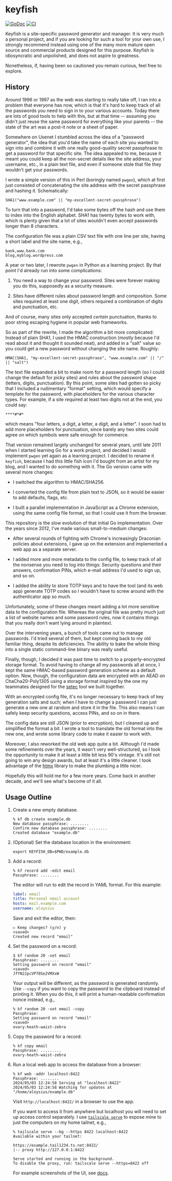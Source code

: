 # keyfish

[![GoDoc](https://img.shields.io/static/v1?label=godoc&message=reference&color=teal)](https://pkg.go.dev/github.com/creachadair/keyfish)
[![CI](https://github.com/creachadair/keyfish/actions/workflows/go-presubmit.yml/badge.svg?event=push&branch=main)](https://github.com/creachadair/keyfish/actions/workflows/go-presubmit.yml)

Keyfish is a site-specific password generator and manager.  It is very much a
personal project, and if you are looking for such a tool for your own use, I
strongly recommend instead using one of the many more mature open source and
commercial products designed for this purpose. Keyfish is idiosyncratic and
unpolished, and does not aspire to greatness.

Nonetheless, if, having been so cautioned you remain curious, feel free to
explore.

## History

Around 1996 or 1997 as the web was starting to really take off, I ran into a
problem that everyone has now, which is that it's hard to keep track of all the
passwords you need to sign in to your various accounts. Today there are lots of
good tools to help with this, but at that time -- assuming you didn't just
reuse the same password for everything like your parents -- the state of the
art was a post-it note or a sheet of paper.

Somewhere on Usenet I stumbled across the idea of a "password generator", the
idea that you'd take the name of each site you wanted to sign into and combine
it with one really good-quality secret passphrase to get a password for that
specific site. The idea appealed to me, because it meant you could keep all the
non-secret details like the site address, your username, etc., in a plain text
file, and even if someone stole that file they wouldn't get your passwords.

I wrote a simple version of this in Perl (boringly named `pwgen`), which at
first just consisted of concatenating the site address with the secret
passphrase and hashing it.  Schematically:

    SHA1("www.example.com" || "my-excellent-secret-passphrase")

To turn that into a password, I'd take some bytes off the hash and use them to
index into the English alphabet. SHA1 has twenty bytes to work with, which is
plenty given that a lot of sites wouldn't even accept passwords longer than 8
characters.

The configuration file was a plain CSV text file with one line per site, having
a short label and the site name, e.g.,

    bank,www.bank.com
    blog,myblog.wordpress.com

A year or two later, I rewrote `pwgen` in Python as a learning project. By that
point I'd already run into some complications:

1. You need a way to change your password. Sites were forever making you do
   this, supposedly as a security measure.

2. Sites have different rules about password length and composition. Some sites
   required at least one digit, others required a combination of digits and
   punctuation, etc.

And of course, many sites only accepted _certain_ punctuation, thanks to poor
string escaping hygiene in popular web frameworks.

So as part of the rewrite, I made the algorithm a bit more complicated: Instead
of plain SHA1, I used the HMAC construction (mostly because I'd read about it
and thought it sounded neat), and added in a "salt" value so you could get a
new password without changing the site name. Roughly:

    HMAC(SHA1, "my-excellent-secret-passphrase", "www.example.com" || "/" || "salt")

The text file expanded a bit to make room for a password length (so I could
change the default for picky sites) and rules about the password shape
(letters, digits, punctuation). By this point, some sites had gotten so picky
that I included a rudimentary "format" setting, which would specify a template
for the password, with placeholders for the various character types. For
example, if a site required at least two digits not at the end, you could say:

    ****#*#*

which means "four letters, a digit, a letter, a digit, and a letter". I soon
had to add more placeholders for punctuation, since barely any two sites could
agree on which symbols were safe enough for commerce.

That version remained largely unchanged for several years, until late 2011 when
I started learning Go for a work project, and decided I would implement `pwgen`
yet again as a learning project. I decided to rename it `keyfish`, because I
had this little fish icon I'd bought from an artist for my blog, and I wanted
to do something with it. The Go version came with several more changes:

- I switched the algorithm to HMAC/SHA256.

- I converted the config file from plain text to JSON, so it would be easier to
  add defaults, flags, etc.

- I built a parallel implementation in JavaScript as a Chrome extension, using
  the same config file format, so that I could use it from the browser.

This repository is the slow evolution of that initial Go implementation.  Over
the years since 2012, I've made various small-to-medium changes:

- After several rounds of fighting with Chrome's increasingly Draconian
  policies about extensions, I gave up on the extension and implemented a web
  app as a separate server.

- I added more and more metadata to the config file, to keep track of all the
  nonsense you need to log into things: Security questions and their answers,
  confirmation PINs, which e-mail address I'd used to sign up, and so on.

- I added the ability to store TOTP keys and to have the tool (and its web app)
  generate TOTP codes so I wouldn't have to screw around with the authenticator
  app so much.

Unfortunately, some of these changes meant adding a lot more sensitive data to
the configuration file. Whereas the original file was pretty much just a list
of website names and some password rules, now it contains things that you
really don't want lying around in plaintext.

Over the intervening years, a bunch of tools came out to manage passwords.  I'd
tried several of them, but kept coming back to my old familiar thing, despite
its deficiencies. The ability to bake the whole thing into a single static
command-line binary was really useful.

Finally, though, I decided it was past time to switch to a properly-encrypted
storage format. To avoid having to change all my passwords all at once, I kept
the same HMAC-based password generation scheme as a default option. Now,
though, the configuration data are encrypted with an AEAD on ChaCha20-Poly1305
using a storage format inspired by the one my teammates designed for the
[setec](https://github.com/tailscale/setec) tool we built together.

With an encrypted config file, it's no longer necessary to keep track of key
generation salts and such; when I have to change a password I can just generate
a new one at random and store it in the file. This also means I can safely keep
security questions, access PINs, and so on in there.

The config data are still JSON (prior to encryption), but I cleaned up and
simplified the format a bit. I wrote a tool to translate the old format into
the new one, and wrote some library code to make it easier to work with.

Moreover, I also reworked the old web app quite a bit. Although I'd made some
refinements over the years, it wasn't very well-structured, so I took the
opportunity to make it at least a little bit less 90's vintage. It's still not
going to win any design awards, but at least it's a little cleaner. I took
advantage of the [htmx](https://htmx.org/) library to make the plumbing a
little nicer.

Hopefully this will hold me for a few more years. Come back in another decade,
and we'll see what's become of it all.

## Usage Outline

1. Create a new empty database.

    ```shell
    % kf db create example.db
    New database passphrase: ........
    Confirm new database passphrase: ........
    Created database "example.db"
    ```

2. (Optional) Set the database location in the environment:

    ```shell
    export KEYFISH_DB=$PWD/example.db
    ```

3. Add a record:

    ```shell
    % kf record add -edit email
    Passphrase: ........
    ```

    The editor will run to edit the record in YAML format.
    For this example:

    ```yaml
    label: email
    title: Personal email account
    hosts: mail.example.com
    username: aloysius
    ```

    Save and exit the editor, then:

    ```shell
    ▷ Keep changes? (y/n) y
    <saved>
    Created new record "email"
    ```

4. Set the password on a record:

    ```shell
    $ kf random 20 -set email
    Passphrase: ........
    Setting password on record "email"
    <saved>
    JfYN2JpcVP70Se2VMXxW
    ```

    Your output will be different, as the password is generated randomly.  Use
    `--copy` if you want to copy the password to the clipboard instead of
    printing it. When you do this, it will print a human-readable confirmation
    nonce instead, e.g.,

    ```shell
    % kf random 20 -set email -copy
    Passphrase:
    Setting password on record "email"
    <saved>
    ovary-heath-waist-zebra
    ```

5. Copy the password for a record:

    ```shell
    % kf copy email
    Passphrase: .........
    ovary-heath-waist-zebra
    ```

6. Run a local web app to access the database from a browser:

    ```shell
    % kf web -addr localhost:8422
    Passphrase: ........
    2024/05/03 12:24:58 Serving at "localhost:8422"
    2024/05/03 12:24:58 Watching for updates at "/home/aloysius/example.db"
    ```

    Visit `http://localhost:8422/` in a browser to use the app.

    If you want to access it from anywhere but localhost you will need to set
    up access control separately. I use [`tailscale serve`][tss] to expose mine
    to just the computers on my home tailnet, e.g.,

     ```shell
     % tailscale serve --bg --https 8422 localhost:8422
     Available within your tailnet:

     https://example.tail1234.ts.net:8422/
     |-- proxy http://127.0.0.1:8422

     Serve started and running in the background.
     To disable the proxy, run: tailscale serve --https=8422 off
     ```

     For example screenshots of the UI, see [docs](./docs/web.md).

[tss]: https://tailscale.com/kb/1242/tailscale-serve
